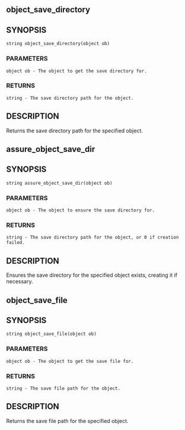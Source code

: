 ## object_save_directory

## SYNOPSIS

    string object_save_directory(object ob)

### PARAMETERS

    object ob - The object to get the save directory for.

### RETURNS

    string - The save directory path for the object.

## DESCRIPTION

Returns the save directory path for the specified object.

## assure_object_save_dir

## SYNOPSIS

    string assure_object_save_dir(object ob)

### PARAMETERS

    object ob - The object to ensure the save directory for.

### RETURNS

    string - The save directory path for the object, or 0 if creation failed.

## DESCRIPTION

Ensures the save directory for the specified object exists,
creating it if necessary.

## object_save_file

## SYNOPSIS

    string object_save_file(object ob)

### PARAMETERS

    object ob - The object to get the save file for.

### RETURNS

    string - The save file path for the object.

## DESCRIPTION

Returns the save file path for the specified object.

